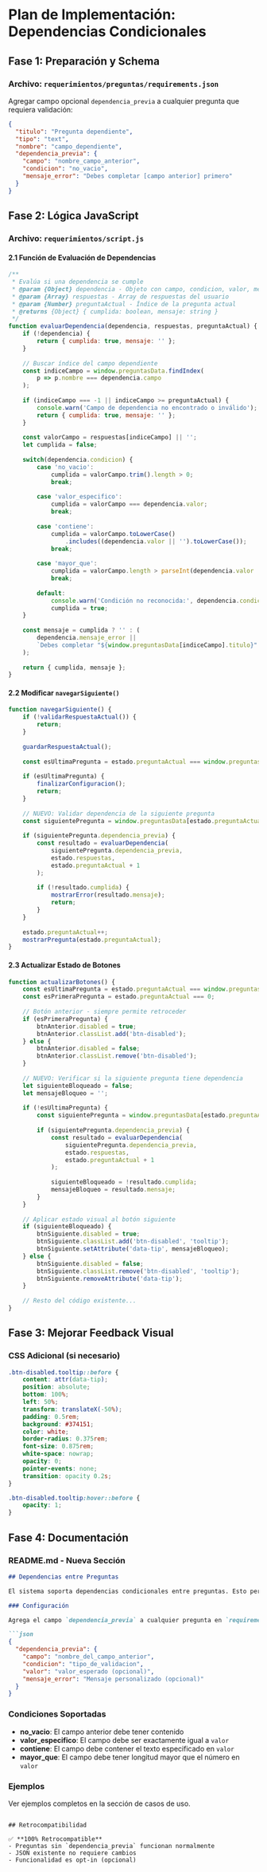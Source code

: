 # Plan de Implementación: Dependencias Condicionales

## Fase 1: Preparación y Schema

### Archivo: `requerimientos/preguntas/requirements.json`

Agregar campo opcional `dependencia_previa` a cualquier pregunta que requiera validación:

```json
{
  "titulo": "Pregunta dependiente",
  "tipo": "text",
  "nombre": "campo_dependiente",
  "dependencia_previa": {
    "campo": "nombre_campo_anterior",
    "condicion": "no_vacio",
    "mensaje_error": "Debes completar [campo anterior] primero"
  }
}
```

## Fase 2: Lógica JavaScript

### Archivo: `requerimientos/script.js`

#### 2.1 Función de Evaluación de Dependencias

```javascript
/**
 * Evalúa si una dependencia se cumple
 * @param {Object} dependencia - Objeto con campo, condicion, valor, mensaje_error
 * @param {Array} respuestas - Array de respuestas del usuario
 * @param {Number} preguntaActual - Índice de la pregunta actual
 * @returns {Object} { cumplida: boolean, mensaje: string }
 */
function evaluarDependencia(dependencia, respuestas, preguntaActual) {
    if (!dependencia) {
        return { cumplida: true, mensaje: '' };
    }
    
    // Buscar índice del campo dependiente
    const indiceCampo = window.preguntasData.findIndex(
        p => p.nombre === dependencia.campo
    );
    
    if (indiceCampo === -1 || indiceCampo >= preguntaActual) {
        console.warn('Campo de dependencia no encontrado o inválido');
        return { cumplida: true, mensaje: '' };
    }
    
    const valorCampo = respuestas[indiceCampo] || '';
    let cumplida = false;
    
    switch(dependencia.condicion) {
        case 'no_vacio':
            cumplida = valorCampo.trim().length > 0;
            break;
            
        case 'valor_especifico':
            cumplida = valorCampo === dependencia.valor;
            break;
            
        case 'contiene':
            cumplida = valorCampo.toLowerCase()
                .includes((dependencia.valor || '').toLowerCase());
            break;
            
        case 'mayor_que':
            cumplida = valorCampo.length > parseInt(dependencia.valor || 0);
            break;
            
        default:
            console.warn('Condición no reconocida:', dependencia.condicion);
            cumplida = true;
    }
    
    const mensaje = cumplida ? '' : (
        dependencia.mensaje_error || 
        `Debes completar "${window.preguntasData[indiceCampo].titulo}" primero`
    );
    
    return { cumplida, mensaje };
}
```

#### 2.2 Modificar `navegarSiguiente()`

```javascript
function navegarSiguiente() {
    if (!validarRespuestaActual()) {
        return;
    }
    
    guardarRespuestaActual();
    
    const esUltimaPregunta = estado.preguntaActual === window.preguntasData.length - 1;
    
    if (esUltimaPregunta) {
        finalizarConfiguracion();
        return;
    }
    
    // NUEVO: Validar dependencia de la siguiente pregunta
    const siguientePregunta = window.preguntasData[estado.preguntaActual + 1];
    
    if (siguientePregunta.dependencia_previa) {
        const resultado = evaluarDependencia(
            siguientePregunta.dependencia_previa,
            estado.respuestas,
            estado.preguntaActual + 1
        );
        
        if (!resultado.cumplida) {
            mostrarError(resultado.mensaje);
            return;
        }
    }
    
    estado.preguntaActual++;
    mostrarPregunta(estado.preguntaActual);
}
```

#### 2.3 Actualizar Estado de Botones

```javascript
function actualizarBotones() {
    const esUltimaPregunta = estado.preguntaActual === window.preguntasData.length - 1;
    const esPrimeraPregunta = estado.preguntaActual === 0;
    
    // Botón anterior - siempre permite retroceder
    if (esPrimeraPregunta) {
        btnAnterior.disabled = true;
        btnAnterior.classList.add('btn-disabled');
    } else {
        btnAnterior.disabled = false;
        btnAnterior.classList.remove('btn-disabled');
    }
    
    // NUEVO: Verificar si la siguiente pregunta tiene dependencia
    let siguienteBloqueado = false;
    let mensajeBloqueo = '';
    
    if (!esUltimaPregunta) {
        const siguientePregunta = window.preguntasData[estado.preguntaActual + 1];
        
        if (siguientePregunta.dependencia_previa) {
            const resultado = evaluarDependencia(
                siguientePregunta.dependencia_previa,
                estado.respuestas,
                estado.preguntaActual + 1
            );
            
            siguienteBloqueado = !resultado.cumplida;
            mensajeBloqueo = resultado.mensaje;
        }
    }
    
    // Aplicar estado visual al botón siguiente
    if (siguienteBloqueado) {
        btnSiguiente.disabled = true;
        btnSiguiente.classList.add('btn-disabled', 'tooltip');
        btnSiguiente.setAttribute('data-tip', mensajeBloqueo);
    } else {
        btnSiguiente.disabled = false;
        btnSiguiente.classList.remove('btn-disabled', 'tooltip');
        btnSiguiente.removeAttribute('data-tip');
    }
    
    // Resto del código existente...
}
```

## Fase 3: Mejorar Feedback Visual

### CSS Adicional (si necesario)

```css
.btn-disabled.tooltip::before {
    content: attr(data-tip);
    position: absolute;
    bottom: 100%;
    left: 50%;
    transform: translateX(-50%);
    padding: 0.5rem;
    background: #374151;
    color: white;
    border-radius: 0.375rem;
    font-size: 0.875rem;
    white-space: nowrap;
    opacity: 0;
    pointer-events: none;
    transition: opacity 0.2s;
}

.btn-disabled.tooltip:hover::before {
    opacity: 1;
}
```

## Fase 4: Documentación

### README.md - Nueva Sección

```markdown
## Dependencias entre Preguntas

El sistema soporta dependencias condicionales entre preguntas. Esto permite controlar el flujo del wizard basándose en respuestas anteriores.

### Configuración

Agrega el campo `dependencia_previa` a cualquier pregunta en `requirements.json`:

```json
{
  "dependencia_previa": {
    "campo": "nombre_del_campo_anterior",
    "condicion": "tipo_de_validacion",
    "valor": "valor_esperado (opcional)",
    "mensaje_error": "Mensaje personalizado (opcional)"
  }
}
```

### Condiciones Soportadas

- **no_vacio**: El campo anterior debe tener contenido
- **valor_especifico**: El campo debe ser exactamente igual a `valor`
- **contiene**: El campo debe contener el texto especificado en `valor`
- **mayor_que**: El campo debe tener longitud mayor que el número en `valor`

### Ejemplos

Ver ejemplos completos en la sección de casos de uso.
```

## Retrocompatibilidad

✅ **100% Retrocompatible**
- Preguntas sin `dependencia_previa` funcionan normalmente
- JSON existente no requiere cambios
- Funcionalidad es opt-in (opcional)
